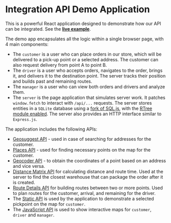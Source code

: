 # Integration API Demo Application

This is a powerful React application designed to demonstrate how our API can be integrated.
See the [**live example**](https://yandex.ru/maps-api/demo/index.html).

The demo app encapsulates all the logic within a single browser page, with 4 main components:

- The `customer` is a user who can place orders in our store,
  which will be delivered to a pick-up point or a selected address.
  The customer can also request delivery from point A to point B.
- The `driver` is a user who accepts orders, navigates to the order, brings it, and delivers it to the destination point.
  The server tracks their position and builds past and remaining routes.
- The `manager` is a user who can view both orders and drivers and analyze them.
- The `server` is the page application that simulates server work.
  It patches `window.fetch` to interact with `/api/...` requests.
  The server stores entities in a `SQLite` database using a [fork of SQL.js](https://github.com/danielbarela/sql.js),
  with the [RTree module enabled](https://www.sqlite.org/rtree.html).
  The server also provides an HTTP interface similar to `Express.js`.

The application includes the following APIs:

- [Geosuggest API](https://yandex.ru/dev/geosuggest/doc/en/) - used in case of searching for addresses for the customer.
- [Places API](https://yandex.ru/dev/geosearch/doc/en/) - used for finding necessary points on the map for the customer.
- [Geocoder API](https://yandex.ru/dev/geocode/doc/en/) - to obtain the coordinates of a point based on an address and vice versa.
- [Distance Matrix API](https://yandex.ru/dev/distance_matrix/doc/en/) for calculating distance and route time.
  Used at the server to find the closest warehouse that can package the order after it is created.
- [Route Details API](https://yandex.ru/dev/router/doc/en/) for building routes between two or more points.
  Used to plan routes for the customer, arrival, and remaining for the driver.
- The [Static API](https://yandex.ru/dev/staticapi/doc/en/) is used by the application to demonstrate a selected pickpoint on the map for `customer`.
- The [JavaScript API](https://yandex.ru/dev/jsapi30/doc/en/) is used to show interactive maps for `customer`, `driver` and `manager`.
